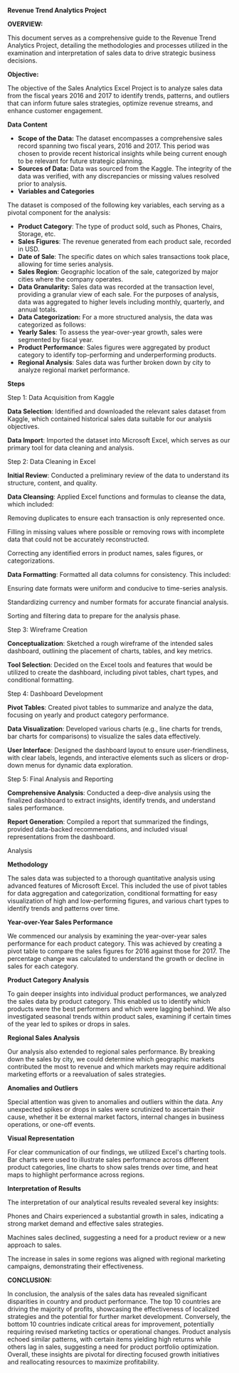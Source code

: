 **Revenue Trend Analytics Project**

**OVERVIEW:**

This document serves as a comprehensive guide to the Revenue Trend Analytics Project, detailing the methodologies and processes utilized in the examination and interpretation of sales data to drive strategic business decisions.

**Objective:**

The objective of the Sales Analytics Excel Project is to analyze sales data from the fiscal years 2016 and 2017 to identify trends, patterns, and outliers that can inform future sales strategies, optimize revenue streams, and enhance customer engagement.

**Data Content**

- **Scope of the Data:** The dataset encompasses a comprehensive sales record spanning two fiscal years, 2016 and 2017. This period was chosen to provide recent historical insights while being current enough to be relevant for future strategic planning.
- **Sources of Data:** Data was sourced from the Kaggle. The integrity of the data was verified, with any discrepancies or missing values resolved prior to analysis.
- **Variables and Categories**

The dataset is composed of the following key variables, each serving as a pivotal component for the analysis:

- **Product Category**: The type of product sold, such as Phones, Chairs, Storage, etc.
- **Sales Figures**: The revenue generated from each product sale, recorded in USD.
- **Date of Sale**: The specific dates on which sales transactions took place, allowing for time series analysis.
- **Sales Region**: Geographic location of the sale, categorized by major cities where the company operates.
- **Data Granularity:** Sales data was recorded at the transaction level, providing a granular view of each sale. For the purposes of analysis, data was aggregated to higher levels including monthly, quarterly, and annual totals.
- **Data Categorization:** For a more structured analysis, the data was categorized as follows:
- **Yearly Sales**: To assess the year-over-year growth, sales were segmented by fiscal year.
- **Product Performance**: Sales figures were aggregated by product category to identify top-performing and underperforming products.
- **Regional Analysis**: Sales data was further broken down by city to analyze regional market performance.

**Steps**

Step 1: Data Acquisition from Kaggle

**Data Selection**: Identified and downloaded the relevant sales dataset from Kaggle, which contained historical sales data suitable for our analysis objectives.

**Data Import**: Imported the dataset into Microsoft Excel, which serves as our primary tool for data cleaning and analysis.

Step 2: Data Cleaning in Excel

**Initial Review**: Conducted a preliminary review of the data to understand its structure, content, and quality.

**Data Cleansing**: Applied Excel functions and formulas to cleanse the data, which included:

Removing duplicates to ensure each transaction is only represented once.

Filling in missing values where possible or removing rows with incomplete data that could not be accurately reconstructed.

Correcting any identified errors in product names, sales figures, or categorizations.

**Data Formatting**: Formatted all data columns for consistency. This included:

Ensuring date formats were uniform and conducive to time-series analysis.

Standardizing currency and number formats for accurate financial analysis.

Sorting and filtering data to prepare for the analysis phase.

Step 3: Wireframe Creation

**Conceptualization**: Sketched a rough wireframe of the intended sales dashboard, outlining the placement of charts, tables, and key metrics.

**Tool Selection**: Decided on the Excel tools and features that would be utilized to create the dashboard, including pivot tables, chart types, and conditional formatting.

Step 4: Dashboard Development

**Pivot Tables**: Created pivot tables to summarize and analyze the data, focusing on yearly and product category performance.

**Data Visualization**: Developed various charts (e.g., line charts for trends, bar charts for comparisons) to visualize the sales data effectively.

**User Interface**: Designed the dashboard layout to ensure user-friendliness, with clear labels, legends, and interactive elements such as slicers or drop-down menus for dynamic data exploration.

Step 5: Final Analysis and Reporting

**Comprehensive Analysis**: Conducted a deep-dive analysis using the finalized dashboard to extract insights, identify trends, and understand sales performance.

**Report Generation**: Compiled a report that summarized the findings, provided data-backed recommendations, and included visual representations from the dashboard.



Analysis 

**Methodology**

The sales data was subjected to a thorough quantitative analysis using advanced features of Microsoft Excel. This included the use of pivot tables for data aggregation and categorization, conditional formatting for easy visualization of high and low-performing figures, and various chart types to identify trends and patterns over time.

**Year-over-Year Sales Performance**

We commenced our analysis by examining the year-over-year sales performance for each product category. This was achieved by creating a pivot table to compare the sales figures for 2016 against those for 2017. The percentage change was calculated to understand the growth or decline in sales for each category.

**Product Category Analysis**

To gain deeper insights into individual product performances, we analyzed the sales data by product category. This enabled us to identify which products were the best performers and which were lagging behind. We also investigated seasonal trends within product sales, examining if certain times of the year led to spikes or drops in sales.

**Regional Sales Analysis**

Our analysis also extended to regional sales performance. By breaking down the sales by city, we could determine which geographic markets contributed the most to revenue and which markets may require additional marketing efforts or a reevaluation of sales strategies.

**Anomalies and Outliers**

Special attention was given to anomalies and outliers within the data. Any unexpected spikes or drops in sales were scrutinized to ascertain their cause, whether it be external market factors, internal changes in business operations, or one-off events.

**Visual Representation**

For clear communication of our findings, we utilized Excel's charting tools. Bar charts were used to illustrate sales performance across different product categories, line charts to show sales trends over time, and heat maps to highlight performance across regions.

**Interpretation of Results**

The interpretation of our analytical results revealed several key insights:

Phones and Chairs experienced a substantial growth in sales, indicating a strong market demand and effective sales strategies.

Machines sales declined, suggesting a need for a product review or a new approach to sales.

The increase in sales in some regions was aligned with regional marketing campaigns, demonstrating their effectiveness.




**CONCLUSION:**

In conclusion, the analysis of the sales data has revealed significant disparities in country and product performance. The top 10 countries are driving the majority of profits, showcasing the effectiveness of localized strategies and the potential for further market development. Conversely, the bottom 10 countries indicate critical areas for improvement, potentially requiring revised marketing tactics or operational changes. Product analysis echoed similar patterns, with certain items yielding high returns while others lag in sales, suggesting a need for product portfolio optimization. Overall, these insights are pivotal for directing focused growth initiatives and reallocating resources to maximize profitability.

